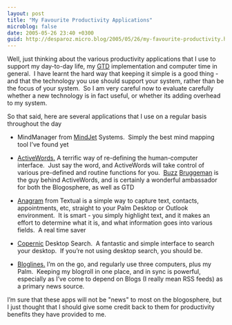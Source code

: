 ```yaml
---
layout: post
title: "My Favourite Productivity Applications"
microblog: false
date: 2005-05-26 23:40 +0300
guid: http://desparoz.micro.blog/2005/05/26/my-favourite-productivity.html
---
```

<p>Well, just thinking about the various productivity applications that I use to support my day-to-day life, my <a href="http://davidco.com/what_is_gtd.php">GTD</a> implementation and computer time in general.&nbsp; I have learnt the hard way that keeping it simple is a good thing - and that the technology you use should support your system, rather than be the focus of your system.&nbsp; So I am very careful now to evaluate carefully whether a new technology is in fact useful, or whether its adding overhead to my system.</p>
<p>So that said, here are several applications that I use on a regular basis throughout the day</p>
<ul></p>
<li>MindManager from <a href="http://web.archive.org/web/20060224221716/http://www.mindjet.com/">MindJet</a> Systems.&nbsp; Simply the best mind mapping tool I&rsquo;ve found yet</li>
<p></p>
<li><a href="http://web.archive.org/web/20060224221716/http://www.activewords.com/">ActiveWords.</a> A terrific way of re-defining the human-computer interface.&nbsp; Just say the word, and ActiveWords will take control of various pre-defined and routine functions for you.&nbsp; <a href="http://web.archive.org/web/20060224221716/http://buzzmodo.typepad.com/buzznovation/">Buzz</a> <a href="http://web.archive.org/web/20060224221716/http://buzzmodo.typepad.com/buzzmodo">Bruggeman</a> is the guy behind ActiveWords, and is certainly a wonderful ambassador for both the Blogosphere, as well as GTD</li>
<p></p>
<li><a href="http://web.archive.org/web/20060224221716/http://www.getanagram.com/">Anagram</a> from Textual is a simple way to capture text, contacts, appointments, etc, straight to your Palm Desktop or Outlook environment.&nbsp; It is smart - you simply highlight text, and it makes an effort to determine what it is, and what information goes into various fields.&nbsp; A real time saver</li>
<p></p>
<li><a href="http://web.archive.org/web/20060224221716/http://www.copernic.com/">Copernic</a> Desktop Search.&nbsp; A fantastic and simple interface to search your desktop.&nbsp; If you&rsquo;re not using desktop search, you should be.</li>
<p></p>
<li><a href="http://web.archive.org/web/20060224221716/http://www.bloglines.com/">Bloglines.</a> I&rsquo;m on the go, and regularly use three computers, plus my Palm.&nbsp; Keeping my blogroll in one place, and in sync is powerful, especially as I&rsquo;ve come to depend on Blogs (I really mean RSS feeds) as a primary news source.</li>
<p>
</ul>
<p>I&rsquo;m sure that these apps will not be "news" to most on the blogosphere, but I just thought that I should give some credit back to them for productivity benefits they have provided to me.</p>

